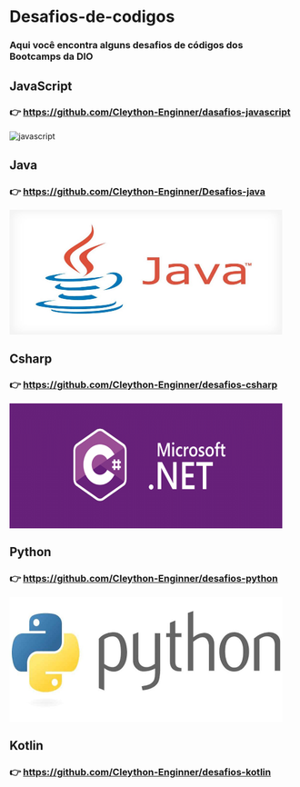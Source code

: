 # Desafios-de-codigos

### Aqui você encontra alguns desafios de códigos dos Bootcamps da DIO

## JavaScript
###  👉  https://github.com/Cleython-Enginner/dasafios-javascript
<div>
<img align="center" alt="javascript" height="220" width="480" src="https://github.com/Cleython-Enginner/dasafios-javascript/blob/main/javascript.png" style="max-width:100%;">
</div>

## Java
###  👉  https://github.com/Cleython-Enginner/Desafios-java
<div>
<img align="center" alt="java" height="220" width="480" src="https://github.com/Cleython-Enginner/Desafios-java/blob/main/img-java.jpeg" style="max-width:100%;">
</div>

## Csharp
### 👉  https://github.com/Cleython-Enginner/desafios-csharp
<div>
<img align="center" alt="csharp" height="220" width="480" src="https://github.com/Cleython-Enginner/desafios-csharp/blob/main/IMG-csharp.png"style="max-width:100%;">
</div>

## Python
### 👉 https://github.com/Cleython-Enginner/desafios-python
<div>
<img align="center" alt="csharp" height="220" width="480" src="https://github.com/Cleython-Enginner/desafios-python/blob/main/img_python.jpg"style="max-width:100%;">
</div>

## Kotlin
### 👉 https://github.com/Cleython-Enginner/desafios-kotlin
